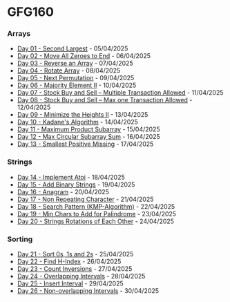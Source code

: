 # GFG160

### Arrays

- [Day 01 - Second Largest](Arrays/Day1/) - 05/04/2025
- [Day 02 - Move All Zeroes to End](Arrays/Day2/) - 06/04/2025
- [Day 03 - Reverse an Array](Arrays/Day3/) - 07/04/2025
- [Day 04 - Rotate Array](Arrays/Day4/) - 08/04/2025
- [Day 05 - Next Permutation](Arrays/Day5/) - 09/04/2025
- [Day 06 - Majority Element II](Arrays/Day6/) - 10/04/2025
- [Day 07 - Stock Buy and Sell – Multiple Transaction Allowed](Arrays/Day7/) - 11/04/2025
- [Day 08 - Stock Buy and Sell – Max one Transaction Allowed](Arrays/Day8/) - 12/04/2025
- [Day 09 - Minimize the Heights II](Arrays/Day9/) - 13/04/2025
- [Day 10 - Kadane's Algorithm](Arrays/Day10/) - 14/04/2025
- [Day 11 - Maximum Product Subarray](Arrays/Day11/) - 15/04/2025
- [Day 12 - Max Circular Subarray Sum](Arrays/Day12/) - 16/04/2025
- [Day 13 - Smallest Positive Missing](Arrays/Day13/) - 17/04/2025

### Strings

- [Day 14 - Implement Atoi](Strings/Day14/) - 18/04/2025
- [Day 15 - Add Binary Strings](Strings/Day15/) - 19/04/2025
- [Day 16 - Anagram](Strings/Day16/) - 20/04/2025
- [Day 17 - Non Repeating Character](Strings/Day17/) - 21/04/2025
- [Day 18 - Search Pattern (KMP-Algorithm)](Strings/Day18/) - 22/04/2025
- [Day 19 - Min Chars to Add for Palindrome](Strings/Day19/) - 23/04/2025
- [Day 20 - Strings Rotations of Each Other](Strings/Day20/) - 24/04/2025

### Sorting

- [Day 21 - Sort 0s, 1s and 2s](Strings/Day21/) - 25/04/2025
- [Day 22 - Find H-Index](Strings/Day22/) - 26/04/2025
- [Day 23 - Count Inversions](Strings/Day23/) - 27/04/2025
- [Day 24 - Overlapping Intervals](Strings/Day24/) - 28/04/2025
- [Day 25 - Insert Interval](Strings/Day25/) - 29/04/2025
- [Day 26 - Non-overlapping Intervals](Strings/Day26/) - 30/04/2025
